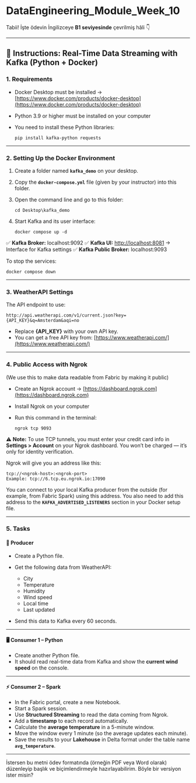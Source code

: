 # DataEngineering_Module_Week_10

Tabii! İşte ödevin İngilizceye **B1 seviyesinde** çevrilmiş hâli 👇

---

## 📘 Instructions: Real-Time Data Streaming with Kafka (Python + Docker)

### 1. Requirements

* Docker Desktop must be installed → [https://www.docker.com/products/docker-desktop](https://www.docker.com/products/docker-desktop)
* Python 3.9 or higher must be installed on your computer
* You need to install these Python libraries:

  ```
  pip install kafka-python requests
  ```

---

### 2. Setting Up the Docker Environment

1. Create a folder named **`kafka_demo`** on your desktop.
2. Copy the **`docker-compose.yml`** file (given by your instructor) into this folder.
3. Open the command line and go to this folder:

   ```
   cd Desktop\kafka_demo
   ```
4. Start Kafka and its user interface:

   ```
   docker compose up -d
   ```

✅ **Kafka Broker:** localhost:9092
✅ **Kafka UI:** [http://localhost:8081](http://localhost:8081) → Interface for Kafka settings
✅ **Kafka Public Broker:** localhost:9093

To stop the services:

```
docker compose down
```

---

### 3. WeatherAPI Settings

The API endpoint to use:

```
http://api.weatherapi.com/v1/current.json?key={API_KEY}&q=Amsterdam&aqi=no
```

* Replace **{API_KEY}** with your own API key.
* You can get a free API key from: [https://www.weatherapi.com/](https://www.weatherapi.com/)

---

### 4. Public Access with Ngrok

(We use this to make data readable from Fabric by making it public)

* Create an Ngrok account → [https://dashboard.ngrok.com](https://dashboard.ngrok.com)
* Install Ngrok on your computer
* Run this command in the terminal:

  ```
  ngrok tcp 9093
  ```

⚠️ **Note:** To use TCP tunnels, you must enter your credit card info in
**Settings > Account** on your Ngrok dashboard. You won’t be charged — it’s only for identity verification.

Ngrok will give you an address like this:

```
tcp://<ngrok-host>:<ngrok-port>
Example: tcp://6.tcp.eu.ngrok.io:17090
```

You can connect to your local Kafka producer from the outside (for example, from Fabric Spark) using this address.
You also need to add this address to the **`KAFKA_ADVERTISED_LISTENERS`** section in your Docker setup file.

---

### 5. Tasks

#### 🧩 Producer

* Create a Python file.
* Get the following data from WeatherAPI:

  * City
  * Temperature
  * Humidity
  * Wind speed
  * Local time
  * Last updated
* Send this data to Kafka every 60 seconds.

---

#### 🖥️ Consumer 1 – Python

* Create another Python file.
* It should read real-time data from Kafka and show the **current wind speed** on the console.

---

#### ⚡ Consumer 2 – Spark

* In the Fabric portal, create a new Notebook.
* Start a Spark session.
* Use **Structured Streaming** to read the data coming from Ngrok.
* Add a **timestamp** to each record automatically.
* Calculate the **average temperature** in a 5-minute window.
* Move the window every 1 minute (so the average updates each minute).
* Save the results to your **Lakehouse** in Delta format under the table name **`avg_temperature`**.

---

İstersen bu metni ödev formatında (örneğin PDF veya Word olarak) düzenleyip başlık ve biçimlendirmeyle hazırlayabilirim.
Böyle bir versiyon ister misin?

